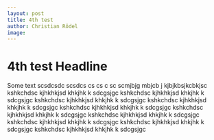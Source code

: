 ```yaml
---
layout: post
title: 4th test
author: Christian Rödel
image: 
---
```


# 4th test Headline
Some text scsdcsdc scsdcs cs cs c sc scmjbjg mbjcb j kjbjkbsjkcbkjsc   kshkchdsc kjhkhkjsd khkjhk k sdcgsjgc   kshkchdsc kjhkhkjsd khkjhk k sdcgsjgc
  kshkchdsc kjhkhkjsd khkjhk k sdcgsjgc   kshkchdsc kjhkhkjsd khkjhk k sdcgsjgc
    kshkchdsc kjhkhkjsd khkjhk k sdcgsjgc
      kshkchdsc kjhkhkjsd khkjhk k sdcgsjgc
        kshkchdsc kjhkhkjsd khkjhk k sdcgsjgc
          kshkchdsc kjhkhkjsd khkjhk k sdcgsjgc  kshkchdsc kjhkhkjsd khkjhk k sdcgsjgc  kshkchdsc kjhkhkjsd khkjhk k sdcgsjgc
          
